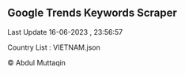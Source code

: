 

## Google Trends Keywords Scraper 
 
Last Update 16-06-2023 , 23:56:57

Country List :
VIETNAM.json



© Abdul Muttaqin 
